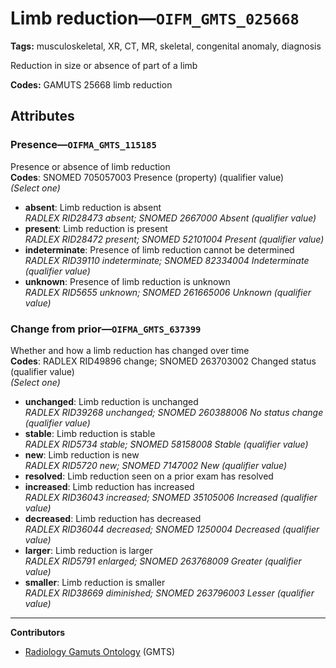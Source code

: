 # Limb reduction—`OIFM_GMTS_025668`

**Tags:** musculoskeletal, XR, CT, MR, skeletal, congenital anomaly, diagnosis

Reduction in size or absence of part of a limb

**Codes:** GAMUTS 25668 limb reduction

## Attributes

### Presence—`OIFMA_GMTS_115185`

Presence or absence of limb reduction  
**Codes**: SNOMED 705057003 Presence (property) (qualifier value)  
*(Select one)*

- **absent**: Limb reduction is absent  
_RADLEX RID28473 absent; SNOMED 2667000 Absent (qualifier value)_
- **present**: Limb reduction is present  
_RADLEX RID28472 present; SNOMED 52101004 Present (qualifier value)_
- **indeterminate**: Presence of limb reduction cannot be determined  
_RADLEX RID39110 indeterminate; SNOMED 82334004 Indeterminate (qualifier value)_
- **unknown**: Presence of limb reduction is unknown  
_RADLEX RID5655 unknown; SNOMED 261665006 Unknown (qualifier value)_

### Change from prior—`OIFMA_GMTS_637399`

Whether and how a limb reduction has changed over time  
**Codes**: RADLEX RID49896 change; SNOMED 263703002 Changed status (qualifier value)  
*(Select one)*

- **unchanged**: Limb reduction is unchanged  
_RADLEX RID39268 unchanged; SNOMED 260388006 No status change (qualifier value)_
- **stable**: Limb reduction is stable  
_RADLEX RID5734 stable; SNOMED 58158008 Stable (qualifier value)_
- **new**: Limb reduction is new  
_RADLEX RID5720 new; SNOMED 7147002 New (qualifier value)_
- **resolved**: Limb reduction seen on a prior exam has resolved  
- **increased**: Limb reduction has increased  
_RADLEX RID36043 increased; SNOMED 35105006 Increased (qualifier value)_
- **decreased**: Limb reduction has decreased  
_RADLEX RID36044 decreased; SNOMED 1250004 Decreased (qualifier value)_
- **larger**: Limb reduction is larger  
_RADLEX RID5791 enlarged; SNOMED 263768009 Greater (qualifier value)_
- **smaller**: Limb reduction is smaller  
_RADLEX RID38669 diminished; SNOMED 263796003 Lesser (qualifier value)_

---

**Contributors**

- [Radiology Gamuts Ontology](https://gamuts.net/) (GMTS)